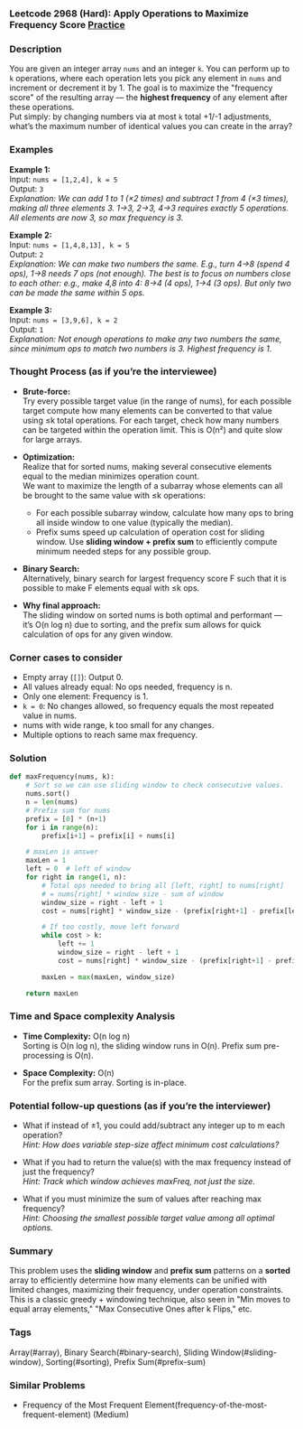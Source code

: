 ### Leetcode 2968 (Hard): Apply Operations to Maximize Frequency Score [Practice](https://leetcode.com/problems/apply-operations-to-maximize-frequency-score)

### Description  
You are given an integer array `nums` and an integer `k`. You can perform up to `k` operations, where each operation lets you pick any element in `nums` and increment or decrement it by 1. The goal is to maximize the "frequency score" of the resulting array — the **highest frequency** of any element after these operations.  
Put simply: by changing numbers via at most `k` total +1/-1 adjustments, what’s the maximum number of identical values you can create in the array?

### Examples  

**Example 1:**  
Input: `nums = [1,2,4], k = 5`  
Output: `3`  
*Explanation: We can add 1 to 1 (×2 times) and subtract 1 from 4 (×3 times), making all three elements 3. 1→3, 2→3, 4→3 requires exactly 5 operations. All elements are now 3, so max frequency is 3.*

**Example 2:**  
Input: `nums = [1,4,8,13], k = 5`  
Output: `2`  
*Explanation: We can make two numbers the same. E.g., turn 4→8 (spend 4 ops), 1→8 needs 7 ops (not enough). The best is to focus on numbers close to each other: e.g., make 4,8 into 4: 8→4 (4 ops), 1→4 (3 ops). But only two can be made the same within 5 ops.*

**Example 3:**  
Input: `nums = [3,9,6], k = 2`  
Output: `1`  
*Explanation: Not enough operations to make any two numbers the same, since minimum ops to match two numbers is 3. Highest frequency is 1.*

### Thought Process (as if you’re the interviewee)  

- **Brute-force:**  
  Try every possible target value (in the range of nums), for each possible target compute how many elements can be converted to that value using ≤k total operations. For each target, check how many numbers can be targeted within the operation limit. This is O(n²) and quite slow for large arrays.

- **Optimization:**  
  Realize that for sorted nums, making several consecutive elements equal to the median minimizes operation count.  
  We want to maximize the length of a subarray whose elements can all be brought to the same value with ≤k operations:
    - For each possible subarray window, calculate how many ops to bring all inside window to one value (typically the median).
    - Prefix sums speed up calculation of operation cost for sliding window.
  Use **sliding window + prefix sum** to efficiently compute minimum needed steps for any possible group.

- **Binary Search:**  
  Alternatively, binary search for largest frequency score F such that it is possible to make F elements equal with ≤k ops.

- **Why final approach:**  
  The sliding window on sorted nums is both optimal and performant — it’s O(n log n) due to sorting, and the prefix sum allows for quick calculation of ops for any given window.

### Corner cases to consider  
- Empty array (`[]`): Output 0.
- All values already equal: No ops needed, frequency is n.
- Only one element: Frequency is 1.
- `k = 0`: No changes allowed, so frequency equals the most repeated value in nums.
- nums with wide range, k too small for any changes.
- Multiple options to reach same max frequency.

### Solution

```python
def maxFrequency(nums, k):
    # Sort so we can use sliding window to check consecutive values.
    nums.sort()
    n = len(nums)
    # Prefix sum for nums
    prefix = [0] * (n+1)
    for i in range(n):
        prefix[i+1] = prefix[i] + nums[i]

    # maxLen is answer
    maxLen = 1
    left = 0  # left of window
    for right in range(1, n):
        # Total ops needed to bring all [left, right] to nums[right]
        # = nums[right] * window size - sum of window
        window_size = right - left + 1
        cost = nums[right] * window_size - (prefix[right+1] - prefix[left])

        # If too costly, move left forward
        while cost > k:
            left += 1
            window_size = right - left + 1
            cost = nums[right] * window_size - (prefix[right+1] - prefix[left])

        maxLen = max(maxLen, window_size)

    return maxLen
```

### Time and Space complexity Analysis  

- **Time Complexity:** O(n log n)  
  Sorting is O(n log n), the sliding window runs in O(n). Prefix sum pre-processing is O(n).

- **Space Complexity:** O(n)  
  For the prefix sum array. Sorting is in-place.

### Potential follow-up questions (as if you’re the interviewer)  

- What if instead of ±1, you could add/subtract any integer up to m each operation?  
  *Hint: How does variable step-size affect minimum cost calculations?*

- What if you had to return the value(s) with the max frequency instead of just the frequency?  
  *Hint: Track which window achieves maxFreq, not just the size.*

- What if you must minimize the sum of values after reaching max frequency?  
  *Hint: Choosing the smallest possible target value among all optimal options.*

### Summary
This problem uses the **sliding window** and **prefix sum** patterns on a **sorted** array to efficiently determine how many elements can be unified with limited changes, maximizing their frequency, under operation constraints. This is a classic greedy + windowing technique, also seen in "Min moves to equal array elements," "Max Consecutive Ones after k Flips," etc.

### Tags
Array(#array), Binary Search(#binary-search), Sliding Window(#sliding-window), Sorting(#sorting), Prefix Sum(#prefix-sum)

### Similar Problems
- Frequency of the Most Frequent Element(frequency-of-the-most-frequent-element) (Medium)